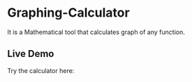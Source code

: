 # Graphing-Calculator
It is a Mathematical tool that calculates graph of any function.
## Live Demo
Try the calculator here: 
